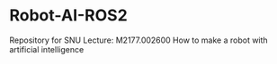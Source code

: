 # Robot-AI-ROS2
Repository for SNU Lecture: M2177.002600 How to make a robot with artificial intelligence
